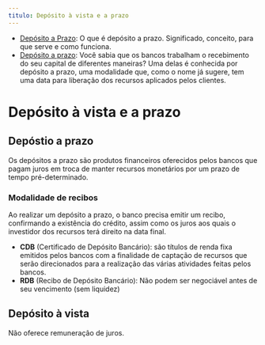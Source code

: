 ```yaml
---
titulo: Depósito à vista e a prazo
---
```

- [Depósito a Prazo](https://comoinvestir.thecap.com.br/deposito-a-prazo): O que é depósito a prazo. Significado, conceito, para que serve e como funciona.
- [Depósito a prazo](https://maisretorno.com/portal/termos/d/deposito-a-prazo): Você sabia que os bancos trabalham o recebimento do seu capital de diferentes maneiras? Uma delas é conhecida por depósito a prazo, uma modalidade que, como o nome já sugere, tem uma data para liberação dos recursos aplicados pelos clientes.

# Depósito à vista e a prazo

## Depóstio a prazo

Os depósitos a prazo são produtos financeiros oferecidos pelos bancos que pagam juros em troca de manter recursos monetários por um prazo de tempo pré-determinado. 

### Modalidade de recibos

Ao realizar um depósito a prazo, o banco precisa emitir um recibo, confirmando a existência do crédito, assim como os juros aos quais o investidor dos recursos terá direito na data final.

- **CDB** (Certificado de Depósito Bancário): são títulos de renda fixa emitidos pelos bancos com a finalidade de captação de recursos que serão direcionados para a realização das várias atividades feitas pelos bancos.
- **RDB** (Recibo de Depósito Bancário): Não podem ser negociável antes de seu vencimento (sem liquidez)



## Depósito à vista

Não oferece remuneração de juros.
